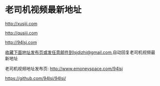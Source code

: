 # 老司机视频最新地址

http://xusiji.com

http://qusiji.com

http://94lsj.com

收藏下面地址发布页或发任意邮件到lsjdizhi@gmail.com,自动回复老司机视频最新地址

老司机视频地址发布页:
http://www.emoneyspace.com/94lsj

https://github.com/94lsj/94lsj/

